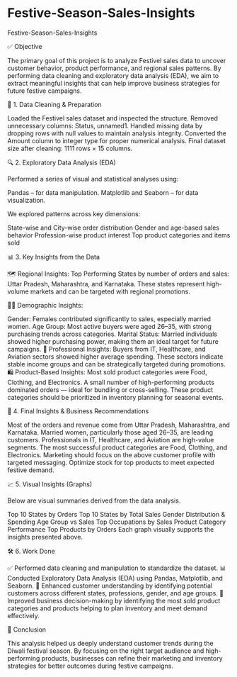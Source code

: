 # Festive-Season-Sales-Insights

Festive-Season-Sales-Insights

✅ Objective

The primary goal of this project is to analyze Festivel sales data to uncover customer behavior, product performance, and regional sales patterns. By performing data cleaning and exploratory data analysis (EDA), we aim to extract meaningful insights that can help improve business strategies for future festive campaigns.

🧹 1. Data Cleaning & Preparation

Loaded the Festivel sales dataset and inspected the structure.
Removed unnecessary columns: Status, unnamed1.
Handled missing data by dropping rows with null values to maintain analysis integrity.
Converted the Amount column to integer type for proper numerical analysis.
Final dataset size after cleaning: 1111 rows × 15 columns.

🔍 2. Exploratory Data Analysis (EDA)

Performed a series of visual and statistical analyses using:

Pandas – for data manipulation.
Matplotlib and Seaborn – for data visualization.

We explored patterns across key dimensions:

State-wise and City-wise order distribution
Gender and age-based sales behavior
Profession-wise product interest
Top product categories and items sold

📊 3. Key Insights from the Data

🗺️ Regional Insights:
Top Performing States by number of orders and sales:
Uttar Pradesh, Maharashtra, and Karnataka.
These states represent high-volume markets and can be targeted with regional promotions.

👩‍💼 Demographic Insights:

Gender: Females contributed significantly to sales, especially married women.
Age Group: Most active buyers were aged 26–35, with strong purchasing trends across categories.
Marital Status: Married individuals showed higher purchasing power, making them an ideal target for future campaigns.
🏢 Professional Insights:
Buyers from IT, Healthcare, and Aviation sectors showed higher average spending.
These sectors indicate stable income groups and can be strategically targeted during promotions.
🛍️ Product-Based Insights:
Most sold product categories were Food, Clothing, and Electronics.
A small number of high-performing products dominated orders — ideal for bundling or cross-selling.
These product categories should be prioritized in inventory planning for seasonal events.

🧠 4. Final Insights & Business Recommendations

Most of the orders and revenue come from Uttar Pradesh, Maharashtra, and Karnataka.
Married women, particularly those aged 26–35, are leading customers.
Professionals in IT, Healthcare, and Aviation are high-value segments.
The most successful product categories are Food, Clothing, and Electronics.
Marketing should focus on the above customer profile with targeted messaging.
Optimize stock for top products to meet expected festive demand.

📈 5. Visual Insights (Graphs)

Below are visual summaries derived from the data analysis.

Top 10 States by Orders
Top 10 States by Total Sales
Gender Distribution & Spending
Age Group vs Sales
Top Occupations by Sales
Product Category Performance
Top Products by Orders
Each graph visually supports the insights presented above.

🛠️ 6. Work Done 

✅ Performed data cleaning and manipulation to standardize the dataset.
📊 Conducted Exploratory Data Analysis (EDA) using Pandas, Matplotlib, and Seaborn.
🧠 Enhanced customer understanding by identifying potential customers across different states, professions, gender, and age groups.
💼 Improved business decision-making by identifying the most sold product categories and products helping to plan inventory and meet demand effectively.

📌 Conclusion

This analysis helped us deeply understand customer trends during the Diwali festival season. By focusing on the right target audience and high-performing products, businesses can refine their marketing and inventory strategies for better outcomes during festive campaigns.
